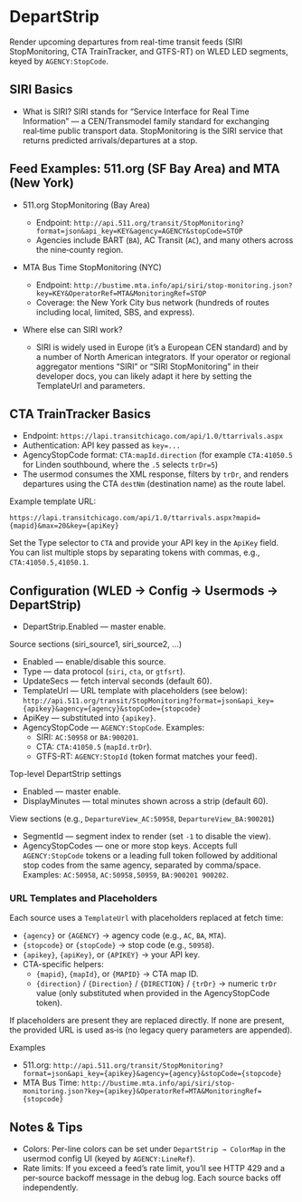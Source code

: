 # DepartStrip

Render upcoming departures from real-time transit feeds (SIRI StopMonitoring,
CTA TrainTracker, and GTFS-RT) on WLED LED segments, keyed by
`AGENCY:StopCode`.

## SIRI Basics

- What is SIRI? SIRI stands for “Service Interface for Real Time
  Information” — a CEN/Transmodel family standard for exchanging
  real‑time public transport data. StopMonitoring is the SIRI service
  that returns predicted arrivals/departures at a stop.

## Feed Examples: 511.org (SF Bay Area) and MTA (New York)

- 511.org StopMonitoring (Bay Area)
  - Endpoint: `http://api.511.org/transit/StopMonitoring?format=json&api_key=KEY&agency=AGENCY&stopCode=STOP`
  - Agencies include BART (`BA`), AC Transit (`AC`), and many others across the nine‑county region.

- MTA Bus Time StopMonitoring (NYC)
  - Endpoint: `http://bustime.mta.info/api/siri/stop-monitoring.json?key=KEY&OperatorRef=MTA&MonitoringRef=STOP`
  - Coverage: the New York City bus network (hundreds of routes
    including local, limited, SBS, and express).

- Where else can SIRI work?
  - SIRI is widely used in Europe (it’s a European CEN standard) and
    by a number of North American integrators. If your operator or
    regional aggregator mentions “SIRI” or “SIRI StopMonitoring” in
    their developer docs, you can likely adapt it here by setting the
    TemplateUrl and parameters.

## CTA TrainTracker Basics

- Endpoint: `https://lapi.transitchicago.com/api/1.0/ttarrivals.aspx`
- Authentication: API key passed as `key=...`
- AgencyStopCode format: `CTA:mapId.direction` (for example
  `CTA:41050.5` for Linden southbound, where the `.5` selects `trDr=5`)
- The usermod consumes the XML response, filters by `trDr`, and renders
  departures using the CTA `destNm` (destination name) as the route label.

Example template URL:
```
https://lapi.transitchicago.com/api/1.0/ttarrivals.aspx?mapid={mapid}&max=20&key={apiKey}
```

Set the Type selector to `CTA` and provide your API key in the `ApiKey`
field. You can list multiple stops by separating tokens with commas, e.g.,
`CTA:41050.5,41050.1`.

## Configuration (WLED → Config → Usermods → DepartStrip)

- DepartStrip.Enabled — master enable.

Source sections (siri_source1, siri_source2, …)
- Enabled — enable/disable this source.
- Type — data protocol (`siri`, `cta`, or `gtfsrt`).
- UpdateSecs — fetch interval seconds (default 60).
- TemplateUrl — URL template with placeholders (see below):
  `http://api.511.org/transit/StopMonitoring?format=json&api_key={apikey}&agency={agency}&stopCode={stopcode}`
- ApiKey — substituted into `{apikey}`.
- AgencyStopCode — `AGENCY:StopCode`. Examples:
  - SIRI: `AC:50958` or `BA:900201`.
  - CTA: `CTA:41050.5` (`mapId.trDr`).
  - GTFS-RT: `AGENCY:StopId` (token format matches your feed).

Top-level DepartStrip settings
- Enabled — master enable.
- DisplayMinutes — total minutes shown across a strip (default 60).

View sections (e.g., `DepartureView_AC:50958`, `DepartureView_BA:900201`)
- SegmentId — segment index to render (set `-1` to disable the view).
- AgencyStopCodes — one or more stop keys. Accepts full
  `AGENCY:StopCode` tokens or a leading full token followed by
  additional stop codes from the same agency, separated by
  comma/space. Examples: `AC:50958`, `AC:50958,50959`, `BA:900201
  900202`.

### URL Templates and Placeholders

Each source uses a `TemplateUrl` with placeholders replaced at fetch time:
- `{agency}` or `{AGENCY}` → agency code (e.g., `AC`, `BA`, `MTA`).
- `{stopcode}` or `{stopCode}` → stop code (e.g., `50958`).
- `{apikey}`, `{apiKey}`, or `{APIKEY}` → your API key.
- CTA-specific helpers:
  - `{mapid}`, `{mapId}`, or `{MAPID}` → CTA map ID.
  - `{direction}` / `{Direction}` / `{DIRECTION}` / `{trDr}` → numeric `trDr`
    value (only substituted when provided in the AgencyStopCode token).

If placeholders are present they are replaced directly. If none are
present, the provided URL is used as‑is (no legacy query parameters
are appended).

Examples
- 511.org:
  `http://api.511.org/transit/StopMonitoring?format=json&api_key={apikey}&agency={agency}&stopCode={stopcode}`
- MTA Bus Time:
  `http://bustime.mta.info/api/siri/stop-monitoring.json?key={apikey}&OperatorRef=MTA&MonitoringRef={stopcode}`

## Notes & Tips

- Colors: Per-line colors can be set under `DepartStrip → ColorMap` in the
  usermod config UI (keyed by `AGENCY:LineRef`).
- Rate limits: If you exceed a feed’s rate limit, you’ll see HTTP 429
  and a per‑source backoff message in the debug log. Each source backs
  off independently.
